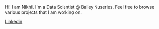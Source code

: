 Hi! I am Nikhil. I'm a Data Scientist @ Bailey Nuseries. Feel free to browse various projects that I am working on.

[Linkedin](https://www.linkedin.com/in/nikhil-kumar-ramreddy-860376234/)
